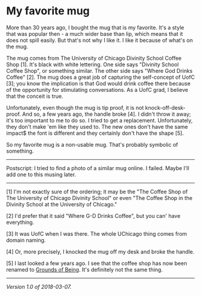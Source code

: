 My favorite mug
===============

More than 30 years ago, I bought the mug that is my favorite.  It's
a style that was popular then - a much wider base than lip, which means
that it does not spill easily.  But that's not why I like it.  I like
it because of what's on the mug.

The mug comes from The University of Chicago Divinity School Coffee Shop
[1].  It's black with white lettering.  One side says "Divinity School
Coffee Shop", or something similar.  The other side says "Where God Drinks
Coffee" [2].  The mug does a great job of capturing the self-concept of
UofC [3]; you know the implication is that God would drink coffee there
because of the opportunity for stimulating conversations.  As a UofC grad,
I believe that the conceit is true.

Unfortunately, even though the mug is tip proof, it is not
knock-off-desk-proof.  And so, a few years ago, the handle broke [4].
I didn't throw it away; it's too important to me to do so.  I tried to
get a replacement.  Unfortunately, they don't make 'em like they used to.
The new ones don't have the same impact$ the font is different and they
certainly don't have the shape [5].

So my favorite mug is a non-usable mug.  That's probably symbolic of
something.

---

Postscript: I tried to find a photo of a similar mug online.  I failed.
Maybe I'll add one to this musing later.

---

[1] I'm not exactly sure of the ordering; it may be the "The Coffee
Shop of The University of Chicago Divinity School" or even "The Coffee
Shop in the Divinity School at the University of Chicago."

[2] I'd prefer that it said "Where G-D Drinks Coffee", but you can'
have everything.

[3] It was UofC when I was there.  The whole UChicago thing comes from
domain naming.

[4] Or, more precisely, I knocked the mug off my desk and broke the handle.

[5] I last looked a few years ago.  I see that the coffee shop has now
been renamed to [Grounds of Being](https://divinity.uchicago.edu/grounds-being).
It's definitely not the same thing.

---

*Version 1.0 of 2018-03-07.*

